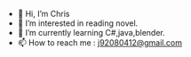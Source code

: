 - 👋 Hi, I’m Chris
- 👀 I’m interested in reading novel.
- 🌱 I’m currently learning C#,java,blender.
- 📫 How to reach me : j92080412@gmail.com

<!---
Breeze71/Breeze71 is a ✨ special ✨ repository because its `README.md` (this file) appears on your GitHub profile.
You can click the Preview link to take a look at your changes.
--->
